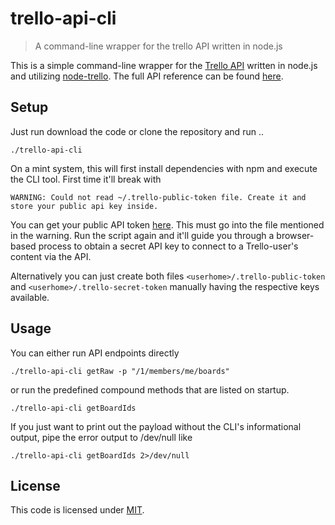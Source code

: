 # trello-api-cli

> A command-line wrapper for the trello API written in node.js

This is a simple command-line wrapper for the [Trello API](https://developers.trello.com/) written in node.js and utilizing [node-trello](https://github.com/adunkman/node-trello). The full API reference can be found [here](https://developers.trello.com/advanced-reference).

## Setup

Just run download the code or clone the repository and run ..

```
./trello-api-cli
```

On a mint system, this will first install dependencies with npm and execute the CLI tool. First time it'll break with

```
WARNING: Could not read ~/.trello-public-token file. Create it and store your public api key inside.
```

You can get your public API token [here](https://trello.com/app-key). This must go into the file mentioned in the warning. Run the script again and it'll guide you through a browser-based process to obtain a secret API key to connect to a Trello-user's content via the API.

Alternatively you can just create both files `<userhome>/.trello-public-token` and `<userhome>/.trello-secret-token` manually having the respective keys available.

## Usage

You can either run API endpoints directly

```
./trello-api-cli getRaw -p "/1/members/me/boards"
```

or run the predefined compound methods that are listed on startup.

```
./trello-api-cli getBoardIds
```

If you just want to print out the payload without the CLI's informational output, pipe the error output to /dev/null like

```
./trello-api-cli getBoardIds 2>/dev/null
```

## License

This code is licensed under [MIT](LICENSE).
